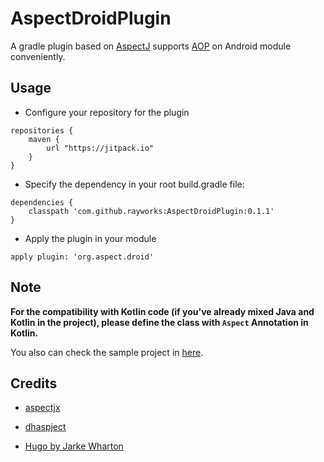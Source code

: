 # AspectDroidPlugin

A gradle plugin based on [AspectJ](https://en.wikipedia.org/wiki/AspectJ) supports [AOP](https://en.wikipedia.org/wiki/Aspect-oriented_programming) on Android module conveniently.

## Usage

* Configure your repository for the plugin
```
repositories {
    maven {
        url "https://jitpack.io"
    }
}
```

* Specify the dependency in your root build.gradle file:
```
dependencies {
    classpath 'com.github.rayworks:AspectDroidPlugin:0.1.1'
}
```

* Apply the plugin in your module
```
apply plugin: 'org.aspect.droid'
```

## Note

**For the compatibility with Kotlin code (if you've already mixed Java and Kotlin in the project), please define the class with `Aspect` Annotation in Kotlin.**

You also can check the sample project in [here](https://github.com/rayworks/DroidWeekly/tree/aop_test).

## Credits

* [aspectjx](https://github.com/HujiangTechnology/gradle_plugin_android_aspectjx)

* [dhaspject](https://github.com/dikeboy/dhaspject)

* [Hugo by Jarke Wharton](https://github.com/JakeWharton/hugo)

